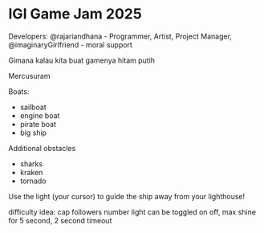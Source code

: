 # IGI Game Jam 2025

Developers:
@rajariandhana - Programmer, Artist, Project Manager, 
@imaginaryGirlfriend - moral support

Gimana kalau kita buat gamenya hitam putih

Mercusuram

Boats:
- sailboat
- engine boat
- pirate boat
- big ship

Additional obstacles
- sharks
- kraken
- tornado


Use the light (your cursor) to guide the ship away from your lighthouse!

difficulty idea:
	cap followers number
	light can be toggled on off, max shine for 5 second, 2 second timeout
